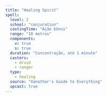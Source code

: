```yaml
---
title: "Healing Spirit"
spell:
  level: 2
  school: "conjuration"
  castingTime: "Ação bônus"
  range: "18 metros"
  components:
    v: true
    s: true
  duration: "Concentração, até 1 minuto"
  casters:
    - druid
    - ranger
  type:
    - healing
  source: "Xanathar's Guide to Everything"
  upcast: true
---
```

